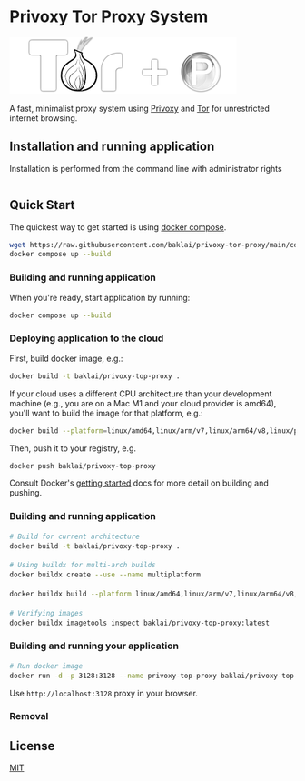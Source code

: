 # Privoxy Tor Proxy System

![Privoxy + Tor](preview.png)

A fast, minimalist proxy system using [Privoxy](https://www.privoxy.org) and [Tor](https://www.torproject.org) for unrestricted internet browsing.

## Installation and running application

Installation is performed from the command line with administrator rights

```bash

```

## Quick Start

The quickest way to get started is using [docker compose](https://docs.docker.com/compose/).

```bash
wget https://raw.githubusercontent.com/baklai/privoxy-tor-proxy/main/compose.yaml
docker compose up --build
```

### Building and running application

When you're ready, start application by running:

```bash
docker compose up --build
```

### Deploying application to the cloud

First, build docker image, e.g.:

```bash
docker build -t baklai/privoxy-top-proxy .
```

If your cloud uses a different CPU architecture than your development
machine (e.g., you are on a Mac M1 and your cloud provider is amd64),
you'll want to build the image for that platform, e.g.:

```bash
docker build --platform=linux/amd64,linux/arm/v7,linux/arm64/v8,linux/ppc64le,linux/s390x -t baklai/privoxy-top-proxy .
```

Then, push it to your registry, e.g.

```bash
docker push baklai/privoxy-top-proxy
```

Consult Docker's [getting started](https://docs.docker.com/go/get-started-sharing/)
docs for more detail on building and pushing.

### Building and running application

```bash
# Build for current architecture
docker build -t baklai/privoxy-top-proxy .

# Using buildx for multi-arch builds
docker buildx create --use --name multiplatform

docker buildx build --platform linux/amd64,linux/arm/v7,linux/arm64/v8,linux/ppc64le,linux/s390x -t baklai/privoxy-top-proxy --push .

# Verifying images
docker buildx imagetools inspect baklai/privoxy-top-proxy:latest
```

### Building and running your application

```bash
# Run docker image
docker run -d -p 3128:3128 --name privoxy-top-proxy baklai/privoxy-top-proxy
```

Use `http://localhost:3128` proxy in your browser.

### Removal

## License

[MIT](LICENSE)

